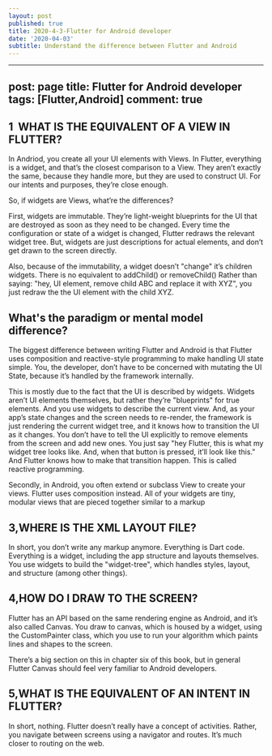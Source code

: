 ```yaml
---
layout: post
published: true
title: 2020-4-3-Flutter for Android developer
date: '2020-04-03'
subtitle: Understand the difference between Flutter and Android
---
```

---
post: page
title: Flutter for Android developer
tags: [Flutter,Android]
comment: true
---


## 1  WHAT IS THE EQUIVALENT OF A VIEW IN FLUTTER?
In Andriod, you create all your UI elements with Views. In Flutter, everything is a widget, and that’s the closest comparison to a View. They aren’t exactly the same, because they handle more, but they are used to construct UI. For our intents and purposes, they’re close enough.

So, if widgets are Views, what’re the differences?

First, widgets are immutable. They’re light-weight blueprints for the UI that are destroyed as soon as they need to be changed. Every time the configuration or state of a widget is changed, Flutter redraws the relevant widget tree. But, widgets are just descriptions for actual elements, and don’t get drawn to the screen directly.

Also, because of the immutability, a widget doesn’t "change" it’s children widgets. There is no equivalent to addChild() or removeChild() Rather than saying: "hey, UI element, remove child ABC and replace it with XYZ", you just redraw the the UI element with the child XYZ.

## What's the paradigm or mental model difference?
The biggest difference between writing Flutter and Android is that Flutter uses composition and reactive-style programming to make handling UI state simple. You, the developer, don’t have to be concerned with mutating the UI State, because it’s handled by the framework internally.

This is mostly due to the fact that the UI is described by widgets. Widgets aren’t UI elements themselves, but rather they’re "blueprints" for true elements. And you use widgets to describe the current view. And, as your app’s state changes and the screen needs to re-render, the framework is just rendering the current widget tree, and it knows how to transition the UI as it changes. You don’t have to tell the UI explicitly to remove elements from the screen and add new ones. You just say "hey Flutter, this is what my widget tree looks like. And, when that button is pressed, it’ll look like this." And Flutter knows how to make that transition happen. This is called reactive programming.

Secondly, in Android, you often extend or subclass View to create your views. Flutter uses composition instead. All of your widgets are tiny, modular views that are pieced together similar to a markup



## 3,WHERE IS THE XML LAYOUT FILE?
In short, you don’t write any markup anymore. Everything is Dart code. Everything is a widget, including the app structure and layouts themselves. You use widgets to build the "widget-tree", which handles styles, layout, and structure (among other things).


## 4,HOW DO I DRAW TO THE SCREEN?
Flutter has an API based on the same rendering engine as Android, and it’s also called Canvas. You draw to canvas, which is housed by a widget, using the CustomPainter class, which you use to run your algorithm which paints lines and shapes to the screen.

There’s a big section on this in chapter six of this book, but in general Flutter Canvas should feel very familiar to Android developers.

## 5,WHAT IS THE EQUIVALENT OF AN INTENT IN FLUTTER?
In short, nothing. Flutter doesn’t really have a concept of activities. Rather, you navigate between screens using a navigator and routes. It’s much closer to routing on the web.
